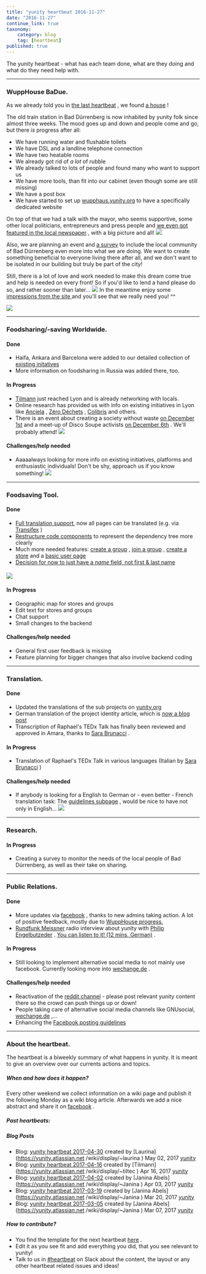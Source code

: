 ```yaml
---
title: "yunity heartbeat 2016-11-27"
date: "2016-11-27"
continue_link: true
taxonomy:
    category: blog
    tag: [heartbeat]
published: true
---
```


The yunity heartbeat - what has each team done, what are they doing and what do they need help with.

* * *

### WuppHouse BaDue.

As we already told you in [the last heartbeat](https://yunity.atlassian.net/wiki/display/YUN/2016/11/16/yunity+heartbeat+2016-11-13) , we found [a house](https://yunity.atlassian.net/wiki/pages/viewpage.action?pageId=74776581) !

The old train station in Bad Dürrenberg is now inhabited by yunity folk since almost three weeks. The mood goes up and down and people come and go, but there _is_ progress after all:

*   We have running water and flushable toilets
*   We have DSL and a landline telephone connection
*   We have two heatable rooms
*   We already got rid of _a lot_ of rubble
*   We already talked to lots of people and found many who want to support us
*   We have more tools, than fit into our cabinet (even though some are still missing)
*   We have a post box
*   We have started to set up [wupphaus.yunity.org](http://wupphaus.yunity.org) to have a specifically dedicated website

On top of that we had a talk with the mayor, who seems supportive, some other local politicians, entrepreneurs and press people and [we even got featured in the local newspaper](http://www.mz-web.de/saalekreis/initiative-fuer-bahnhofsgebaeude-von-ruine-zum-wupp-haus-in-bad-duerrenberg-25153152) , with a big picture and all! ![](/user/themes/twentyfifteen/images/emoticons/smile.png)

Also, we are planning an event and [a survey](https://yunity.atlassian.net/wiki/pages/viewpage.action?pageId=77299730) to include the local community of Bad Dürrenberg even more into what we are doing. We want to create something beneficial to everyone living there after all, and we don't want to be isolated in our building but truly be part of the city!

Still, there is a lot of love and work needed to make this dream come true and help is needed on every front! So if you'd like to lend a hand please do so, and rather sooner than later... ![](/user/themes/twentyfifteen/images/emoticons/wink.png) In the meantime enjoy some [ impressions from the site ](https://yunity.atlassian.net/wiki/display/BADUE/Impressions+from+the+site) and you'll see that we really need you! ^^

![](2016-11-27/docks_window.JPG)

* * *

### Foodsharing/-saving Worldwide.

#### Done

*   Haifa, Ankara and Barcelona were added to our detailed collection of [existing initatives](https://yunity.atlassian.net/wiki/display/FSINT/Existing+initiatives)
*   More information on foodsharing in Russia was added there, too.

#### In Progress

*   [Tilmann](https://yunity.atlassian.net/wiki/display/YUN/2016/11/28/yunity+heartbeat+2016-11-27) just reached Lyon and is already networking with locals.
*   Online research has provided us with info on existing initiatives in Lyon like [Anciela](http://www.anciela.info/) , [Zéro Déchets](https://zerodechetlyon.org/) , [Colibris](http://colibris-lemouvement.org/) and others.
*   There is an event about creating a society without waste [on December 1st](http://agiralyon.fr/event/rencontre-agir-pour-une-societe-zero-dechet/) and a meet-up of Disco Soupe activists [on December 6th](https://www.facebook.com/events/1187134504666043/) . We'll probably attend! ![](/user/themes/twentyfifteen/images/emoticons/smile.png)

#### Challenges/help needed

*   Aaaaalways looking for more info on existing initiatives, platforms and enthusiastic individuals! Don't be shy, approach us if you know something! ![](/user/themes/twentyfifteen/images/emoticons/biggrin.png)

* * *

### Foodsaving Tool.

#### Done

*   [Full translation support,](https://github.com/yunity/foodsaving-frontend/pull/121) now all pages can be translated (e.g. via [Transifex](https://www.transifex.com/yunity-1/foodsaving-tool/dashboard/) )
*   [Restructure code components](https://github.com/yunity/foodsaving-frontend/pull/138) to represent the dependency tree more clearly
*   Much more needed features: [create a group](https://github.com/yunity/foodsaving-frontend/pull/136) , [join a group](https://github.com/yunity/foodsaving-frontend/pull/134) , [create a store](https://github.com/yunity/foodsaving-frontend/pull/132) and a [basic user page](https://github.com/yunity/foodsaving-frontend/pull/146)
*   [Decision for now to just have a _name_ field, not first & last name](https://github.com/yunity/foodsaving-frontend/pull/144)

#### ![](2016-11-27/image2016-11-28%2019:13:9.png)

#### In Progress

*   Geographic map for stores and groups
*   Edit text for stores and groups
*   Chat support
*   Small changes to the backend

#### Challenges/help needed

*   General first user feedback is missing
*   Feature planning for bigger changes that also involve backend coding

* * *

### Translation.

#### Done

*   Updated the translations of the sub projects on [yunity.org](http://yunity.org)
*   German translation of the project identity article, which is [now a blog post](https://project.yunity.org/blog/post/project-identity-yunity-foodsharing-and-sharecy)
*   Transcription of Raphael's TEDx Talk has finally been reviewed and approved in Amara, thanks to [Sara Brunacci](https://yunity.atlassian.net/wiki/display/~brunaccisara) .

#### In Progress

*   Translation of Raphael's TEDx Talk in various languages (Italian by [Sara Brunacci](https://yunity.atlassian.net/wiki/display/~brunaccisara) )

#### Challenges/help needed

*   If anybody is looking for a English to German or - even better - French translation task: The [guidelines subpage](https://project.yunity.org/foodsaving-worldwide) , would be nice to have not only in English... ![](/user/themes/twentyfifteen/images/emoticons/smile.png)

* * *

### Research.

#### In Progress

*   Creating a survey to monitor the needs of the local people of Bad Dürrenberg, as well as their take on sharing.

* * *

### Public Relations.

#### Done

*   More updates via [facebook](https://www.facebook.com/yunity.org/) , thanks to new admins taking action. A lot of positive feedback, mostly due to [WuppHouse progress.](https://yunity.atlassian.net/wiki/pages/viewpage.action?pageId=74776581)
*   [Rundfunk Meissner](http://rundfunk-meissner.org/) radio interview about yunity with [Philip Engelbutzeder](https://yunity.atlassian.net/wiki/display/~Philip) . [You can listen to it! (12 mins, German)](https://slack-files.com/T0B6WCFM5-F37NRTCCU-7398056bf0) .

#### In Progress

*   Still looking to implement alternative social media to not mainly use facebook. Currently looking more into [wechange.de](https://wechange.de/project/yunity-multi-saving-and-sharing/) .

#### Challenges/help needed

*   Reactivation of the [reddit channel](https://www.reddit.com/r/yunity/) - please post relevant yunity content there so the crowd can push things up or down!
*   People taking care of alternative social media channels like GNUsocial, [wechange.de](http://wechange.de) ,...
*   Enhancing the [Facebook posting guidelines](https://yunity.atlassian.net/wiki/display/YUN/Facebook+posting+guidelines)

* * *

### About the heartbeat.

The heartbeat is a biweekly summary of what happens in yunity. It is meant to give an overview over our currents actions and topics.

##### When and how does it happen?

Every other weekend we collect information on a wiki page and publish it the following Monday as a wiki blog article. Afterwards we add a nice abstract and share it on [facebook](https://www.facebook.com/yunity.org/) .

##### Past heartbeats:

##### Blog Posts

*   Blog: [yunity heartbeat 2017-04-30](https://yunity.atlassian.net/wiki/display/YUN/2017/05/02/yunity+heartbeat+2017-04-30) created by [Laurina](https://yunity.atlassian.net    /wiki/display/~laurina
    ) May 02, 2017 [yunity](https://yunity.atlassian.net/wiki/spaces/YUN)
*   Blog: [yunity heartbeat 2017-04-16](https://yunity.atlassian.net/wiki/display/YUN/2017/04/16/yunity+heartbeat+2017-04-16) created by [Tilmann](https://yunity.atlassian.net    /wiki/display/~tiltec
    ) Apr 16, 2017 [yunity](https://yunity.atlassian.net/wiki/spaces/YUN)
*   Blog: [yunity heartbeat 2017-04-02](https://yunity.atlassian.net/wiki/display/YUN/2017/04/03/yunity+heartbeat+2017-04-02) created by [Janina Abels](https://yunity.atlassian.net    /wiki/display/~Janina
    ) Apr 03, 2017 [yunity](https://yunity.atlassian.net/wiki/spaces/YUN)
*   Blog: [yunity heartbeat 2017-03-19](https://yunity.atlassian.net/wiki/display/YUN/2017/03/20/yunity+heartbeat+2017-03-19) created by [Janina Abels](https://yunity.atlassian.net    /wiki/display/~Janina
    ) Mar 20, 2017 [yunity](https://yunity.atlassian.net/wiki/spaces/YUN)
*   Blog: [yunity heartbeat 2017-03-05](https://yunity.atlassian.net/wiki/display/YUN/2017/03/07/yunity+heartbeat+2017-03-05) created by [Janina Abels](https://yunity.atlassian.net    /wiki/display/~Janina
    ) Mar 07, 2017 [yunity](https://yunity.atlassian.net/wiki/spaces/YUN)

##### How to contribute?

*   You find the template for the next heartbeat [here](https://yunity.atlassian.net/wiki/display/ARCHIVE/yunity+heartbeat+2016-12-11) .
*   Edit it as you see fit and add everything you did, that you see relevant to yunity!
*   Talk to us in [#heartbeat](https://yunity.slack.com/messages/heartbeat/) on Slack about the content, the layout or any other heartbeat related issues and ideas!

